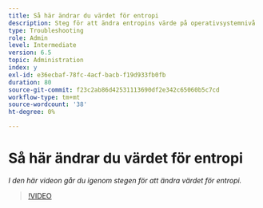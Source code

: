 ```yaml
---
title: Så här ändrar du värdet för entropi
description: Steg för att ändra entropins värde på operativsystemnivå
type: Troubleshooting
role: Admin
level: Intermediate
version: 6.5
topic: Administration
index: y
exl-id: e36ecbaf-78fc-4acf-bacb-f19d933fb0fb
duration: 80
source-git-commit: f23c2ab86d42531113690df2e342c65060b5c7cd
workflow-type: tm+mt
source-wordcount: '38'
ht-degree: 0%

---
```


# Så här ändrar du värdet för entropi

*I den här videon går du igenom stegen för att ändra värdet för entropi.*

>[!VIDEO](https://video.tv.adobe.com/v/335494?quality=12&learn=on)
